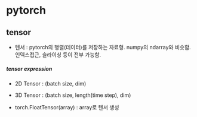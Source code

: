 # pytorch

## tensor
- 텐서 : pytorch의 행렬(데이터)를 저장하는 자료형. numpy의 ndarray와 비슷함. 인덱스접근, 슬라이싱 등이 전부 가능함.

##### tensor expression
- 2D Tensor : (batch size, dim)
- 3D Tensor : (batch size, length(time step), dim)

- torch.FloatTensor(array) : array로 텐서 생성

